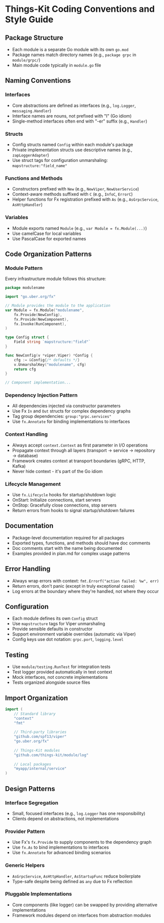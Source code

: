 # Things-Kit Coding Conventions and Style Guide

## Package Structure
- Each module is a separate Go module with its own `go.mod`
- Package names match directory names (e.g., `package grpc` in `module/grpc/`)
- Main module code typically in `module.go` file

## Naming Conventions

### Interfaces
- Core abstractions are defined as interfaces (e.g., `log.Logger`, `messaging.Handler`)
- Interface names are nouns, not prefixed with "I" (Go idiom)
- Single-method interfaces often end with "-er" suffix (e.g., `Handler`)

### Structs
- Config structs named `Config` within each module's package
- Private implementation structs use descriptive names (e.g., `zapLoggerAdapter`)
- Use struct tags for configuration unmarshaling: `mapstructure:"field_name"`

### Functions and Methods
- Constructors prefixed with `New` (e.g., `NewViper`, `NewUserService`)
- Context-aware methods suffixed with `C` (e.g., `InfoC`, `ErrorC`)
- Helper functions for Fx registration prefixed with `As` (e.g., `AsGrpcService`, `AsHttpHandler`)

### Variables
- Module exports named `Module` (e.g., `var Module = fx.Module(...)`)
- Use camelCase for local variables
- Use PascalCase for exported names

## Code Organization Patterns

### Module Pattern
Every infrastructure module follows this structure:
```go
package modulename

import "go.uber.org/fx"

// Module provides the module to the application
var Module = fx.Module("modulename",
    fx.Provide(NewConfig),
    fx.Provide(NewComponent),
    fx.Invoke(RunComponent),
)

type Config struct {
    Field string `mapstructure:"field"`
}

func NewConfig(v *viper.Viper) *Config {
    cfg := &Config{/* defaults */}
    v.UnmarshalKey("modulename", cfg)
    return cfg
}

// Component implementation...
```

### Dependency Injection Pattern
- All dependencies injected via constructor parameters
- Use Fx `In` and `Out` structs for complex dependency graphs
- Tag group dependencies: `group:"grpc.services"`
- Use `fx.Annotate` for binding implementations to interfaces

### Context Handling
- Always accept `context.Context` as first parameter in I/O operations
- Propagate context through all layers (transport → service → repository → database)
- Framework creates context at transport boundaries (gRPC, HTTP, Kafka)
- Never hide context - it's part of the Go idiom

### Lifecycle Management
- Use `fx.Lifecycle` hooks for startup/shutdown logic
- OnStart: Initialize connections, start servers
- OnStop: Gracefully close connections, stop servers
- Return errors from hooks to signal startup/shutdown failures

## Documentation
- Package-level documentation required for all packages
- Exported types, functions, and methods should have doc comments
- Doc comments start with the name being documented
- Examples provided in plan.md for complex usage patterns

## Error Handling
- Always wrap errors with context: `fmt.Errorf("action failed: %w", err)`
- Return errors, don't panic (except in truly exceptional cases)
- Log errors at the boundary where they're handled, not where they occur

## Configuration
- Each module defines its own `Config` struct
- Use `mapstructure` tags for Viper unmarshaling
- Provide sensible defaults in constructor
- Support environment variable overrides (automatic via Viper)
- Config keys use dot notation: `grpc.port`, `logging.level`

## Testing
- Use `module/testing.RunTest` for integration tests
- Test logger provided automatically in test context
- Mock interfaces, not concrete implementations
- Tests organized alongside source files

## Import Organization
```go
import (
    // Standard library
    "context"
    "fmt"
    
    // Third-party libraries
    "github.com/spf13/viper"
    "go.uber.org/fx"
    
    // Things-Kit modules
    "github.com/things-kit/module/log"
    
    // Local packages
    "myapp/internal/service"
)
```

## Design Patterns

### Interface Segregation
- Small, focused interfaces (e.g., `log.Logger` has one responsibility)
- Clients depend on abstractions, not implementations

### Provider Pattern
- Use Fx's `fx.Provide` to supply components to the dependency graph
- Use `fx.As` to bind implementations to interfaces
- Use `fx.Annotate` for advanced binding scenarios

### Generic Helpers
- `AsGrpcService`, `AsHttpHandler`, `AsStartupFunc` reduce boilerplate
- Type-safe despite being defined as `any` due to Fx reflection

### Pluggable Implementations
- Core components (like logger) can be swapped by providing alternative implementations
- Framework modules depend on interfaces from abstraction modules
